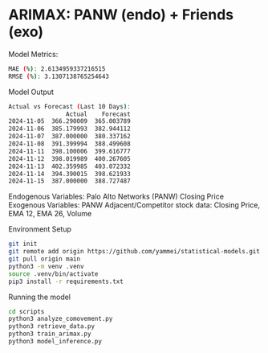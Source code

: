 <h1>ARIMAX: PANW (endo) + Friends (exo)</h1> 

Model Metrics:

```bash
MAE (%): 2.6134959337216515
RMSE (%): 3.1307138765254643
```

Model Output

```bash
Actual vs Forecast (Last 10 Days):
                Actual    Forecast
2024-11-05  366.290009  365.003789
2024-11-06  385.179993  382.944112
2024-11-07  387.000000  380.337162
2024-11-08  391.399994  388.499608
2024-11-11  398.100006  399.616777
2024-11-12  398.019989  400.267605
2024-11-13  402.359985  403.072332
2024-11-14  394.390015  398.621933
2024-11-15  387.000000  388.727487
```

Endogenous Variables: Palo Alto Networks (PANW) Closing Price<br>
Exogenous Variables: PANW Adjacent/Competitor stock data: Closing Price, EMA 12, EMA 26, Volume

Environment Setup

```bash
git init
git remote add origin https://github.com/yammei/statistical-models.git
git pull origin main
python3 -m venv .venv
source .venv/bin/activate
pip3 install -r requirements.txt
```

Running the model

```bash
cd scripts
python3 analyze_comovement.py
python3 retrieve_data.py
python3 train_arimax.py
python3 model_inference.py
```
